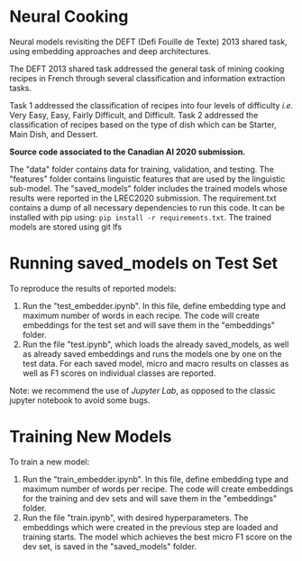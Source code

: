 # Neural Cooking

Neural models revisiting the DEFT (Defi Fouille de Texte) 2013 shared task, using embedding approaches and deep architectures. 

The DEFT 2013 shared task addressed the general task of mining cooking recipes in French through several classification and information extraction tasks. 

Task 1 addressed the classification of recipes into four levels of difficulty *i.e.* Very Easy, Easy, Fairly Difficult, and Difficult. 
Task 2 addressed the classification of recipes based on the type of dish which can be Starter, Main Dish, and Dessert. 

**Source code associated to the Canadian AI 2020 submission.**

The "data" folder contains data for training, validation, and testing.
The "features" folder contains linguistic features that are used by the linguistic sub-model.
The "saved_models" folder includes the trained models whose results were reported in the LREC2020 submission.
The requirement.txt contains a dump of all necessary dependencies to run this code. It can be installed with pip using: `pip install -r requirements.txt`.
The trained models are stored using git lfs

# Running saved_models on Test Set

To reproduce the results of reported models:

1. Run the "test_embedder.ipynb". In this file, define embedding type and maximum number of words in each recipe. The code will create embeddings for the test set and will save them in the "embeddings" folder.
2. Run the file "test.ipynb", which loads the already saved_models, as well as already saved embeddings and runs the models one by one on the test data. For each saved model, micro and macro results on classes as well as F1 scores on individual classes are reported.

Note: we recommend the use of *Jupyter Lab*, as opposed to the classic jupyter notebook to avoid some bugs.

# Training New Models

To train a new model:

1. Run the "train_embedder.ipynb". In this file, define embedding type and maximum number of words per recipe. The code will create embeddings for the training and dev sets and will save them in the "embeddings" folder.
2. Run the file "train.ipynb", with desired hyperparameters. The embeddings which were created in the previous step are loaded and training starts. The model which achieves the best micro F1 score on the dev set, is saved in the "saved_models" folder.